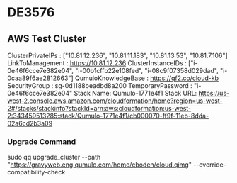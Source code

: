 # DE3576

## AWS Test Cluster
ClusterPrivateIPs : ["10.81.12.236", "10.81.11.183", "10.81.13.53", "10.81.7.106"]
LinkToManagement : https://10.81.12.236
ClusterInstanceIDs : ["i-0e46f6cce7e382e04", "i-00b1cffb22e108fed", "i-08c9f07358d029dad", "i-0caa89f6ae2812663"]
QumuloKnowledgeBase : https://qf2.co/cloud-kb
SecurityGroup : sg-0d1188beadbd8a200
TemporaryPassword : "i-0e46f6cce7e382e04"
Stack Name: Qumulo-1771e4f1
Stack URL: https://us-west-2.console.aws.amazon.com/cloudformation/home?region=us-west-2#/stacks/stackinfo?stackId=arn:aws:cloudformation:us-west-2:343459513285:stack/Qumulo-1771e4f1/cb000070-ff9f-11eb-8dda-02a6cd2b3a09

### Upgrade Command
sudo qq upgrade_cluster --path "https://gravyweb.eng.qumulo.com/home/cboden/cloud.qimg" --override-compatibility-check
